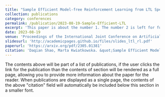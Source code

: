 ```yaml
---
title: "Sample Efficient Model-free Reinforcement Learning from LTL Specifications with Optimality Guarantees"
collection: publications
category: conferences
permalink: /publication/2023-08-19-Sample-Efficient-LTL
excerpt: 'This paper is about the number 1. The number 2 is left for future work.'
date: 2023-08-19
venue: 'Proceedings of the International Joint Conference on Artificial Intelligence (IJCAI)'
slidesurl: 'http://academicpages.github.io/files/slides_ltl_rl.pdf'
paperurl: 'https://arxiv.org/pdf/2305.01381'
citation: 'Daqian Shao, Marta Kwiatkowska. &quot;Sample Efficient Model-free Reinforcement Learning from LTL Specifications with Optimality Guarantees&quot; <i>Proceedings of the International Joint Conference on Artificial Intelligence</i> 2023.'
---
```


The contents above will be part of a list of publications, if the user clicks the link for the publication than the contents of section will be rendered as a full page, allowing you to provide more information about the paper for the reader. When publications are displayed as a single page, the contents of the above "citation" field will automatically be included below this section in a smaller font.